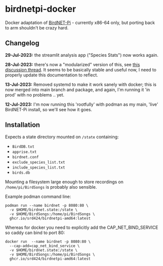 # birdnetpi-docker

Docker adaptation of [BirdNET-Pi](https://github.com/mcguirepr89/BirdNET-Pi) - currently x86-64 only, but porting back to arm shouldn't be crazy hard.

## Changelog ##

**29-Jul-2023:** the streamlit analysis app ("Species Stats") now works again.

**28-Jul-2023:** there's now a "modularized" version of this, see [this discussion thread](https://github.com/mcguirepr89/BirdNET-Pi/discussions/984). It seems to be basically stable and useful now, I need to properly update this documentation to reflect.

**13-Jul-2023:** Removed systemd to make it work sanely with docker; this is now merged into main branch and package, and again, I'm running it 'in prod' with no problems .. yet.

**12-Jul-2023:** I'm now running this 'rootfully' with podman as my main, 'live' BirdNET-Pi install, so we'll see how it goes.



## Installation

Expects a state directory mounted on `/state` containing:
- `BirdDB.txt`
- `apprise.txt`
- `birdnet.conf`
- `exclude_species_list.txt`
- `include_species_list.txt`
- `birds.db`

Mounting a filesystem large enough to store recordings on `/home/pi/BirdSongs` is probably also sensible.

Example podman command line:
```
podman run --name birdnet -p 8080:80 \
  -v $HOME/birdnet.state:/state \
  -v $HOME/BirdSongs:/home/pi/BirdSongs \
  ghcr.io/srd424/birdnetpi-amd64:latest
```
Whereas for docker you need to explicitly add the CAP_NET_BIND_SERVICE so caddy can bind to port 80:
```
docker run  --name birdnet -p 8080:80 \
  --cap-add=cap_net_bind_service \
  -v $HOME/birdnet.state:/state \
  -v $HOME/BirdSongs:/home/pi/BirdSongs \
  ghcr.io/srd424/birdnetpi-amd64:latest
```
